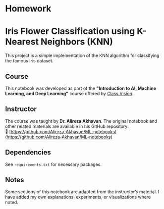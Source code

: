 # Homework
# Iris Flower Classification using K-Nearest Neighbors (KNN)

This project is a simple implementation of the KNN algorithm for classifying the famous Iris dataset.

## Course
This notebook was developed as part of the **"Introduction to AI, Machine Learning, and Deep Learning"** course offered by [Class.Vision](https://class.vision/product/intro-to-ai-ml-deep/).

## Instructor
The course was taught by **Dr. Alireza Akhavan**. The original notebook and other related materials are available in his GitHub repository:  
🔗 [https://github.com/Alireza-Akhavan/ML-notebooks](https://github.com/Alireza-Akhavan/ML-notebooks)

## Dependencies
See `requirements.txt` for necessary packages.

## Notes
Some sections of this notebook are adapted from the instructor’s material. I have added my own explanations, experiments, or visualizations where noted.
